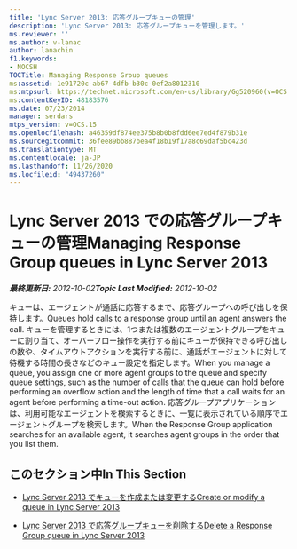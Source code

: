 ```yaml
---
title: 'Lync Server 2013: 応答グループキューの管理'
description: 'Lync Server 2013: 応答グループキューを管理します。'
ms.reviewer: ''
ms.author: v-lanac
author: lanachin
f1.keywords:
- NOCSH
TOCTitle: Managing Response Group queues
ms:assetid: 1e91720c-ab67-4dfb-b30c-0ef2a8012310
ms:mtpsurl: https://technet.microsoft.com/en-us/library/Gg520960(v=OCS.15)
ms:contentKeyID: 48183576
ms.date: 07/23/2014
manager: serdars
mtps_version: v=OCS.15
ms.openlocfilehash: a46359df874ee375b8b0b8fdd6ee7ed4f879b31e
ms.sourcegitcommit: 36fee89bb887bea4f18b19f17a8c69daf5bc423d
ms.translationtype: MT
ms.contentlocale: ja-JP
ms.lasthandoff: 11/26/2020
ms.locfileid: "49437260"
---
```

# <a name="managing-response-group-queues-in-lync-server-2013"></a><span data-ttu-id="d9764-103">Lync Server 2013 での応答グループキューの管理</span><span class="sxs-lookup"><span data-stu-id="d9764-103">Managing Response Group queues in Lync Server 2013</span></span>

<div data-xmlns="http://www.w3.org/1999/xhtml">

<div class="topic" data-xmlns="http://www.w3.org/1999/xhtml" data-msxsl="urn:schemas-microsoft-com:xslt" data-cs="https://msdn.microsoft.com/">

<div data-asp="https://msdn2.microsoft.com/asp">



</div>

<div id="mainSection">

<div id="mainBody"><span data-ttu-id="d9764-104">

<span> </span></span><span class="sxs-lookup"><span data-stu-id="d9764-104">

<span> </span></span></span>

<span data-ttu-id="d9764-105">_**最終更新日:** 2012-10-02_</span><span class="sxs-lookup"><span data-stu-id="d9764-105">_**Topic Last Modified:** 2012-10-02_</span></span>

<span data-ttu-id="d9764-106">キューは、エージェントが通話に応答するまで、応答グループへの呼び出しを保持します。</span><span class="sxs-lookup"><span data-stu-id="d9764-106">Queues hold calls to a response group until an agent answers the call.</span></span> <span data-ttu-id="d9764-107">キューを管理するときには、1つまたは複数のエージェントグループをキューに割り当て、オーバーフロー操作を実行する前にキューが保持できる呼び出しの数や、タイムアウトアクションを実行する前に、通話がエージェントに対して待機する時間の長さなどのキュー設定を指定します。</span><span class="sxs-lookup"><span data-stu-id="d9764-107">When you manage a queue, you assign one or more agent groups to the queue and specify queue settings, such as the number of calls that the queue can hold before performing an overflow action and the length of time that a call waits for an agent before performing a time-out action.</span></span> <span data-ttu-id="d9764-108">応答グループアプリケーションは、利用可能なエージェントを検索するときに、一覧に表示されている順序でエージェントグループを検索します。</span><span class="sxs-lookup"><span data-stu-id="d9764-108">When the Response Group application searches for an available agent, it searches agent groups in the order that you list them.</span></span>

<div>

## <a name="in-this-section"></a><span data-ttu-id="d9764-109">このセクション中</span><span class="sxs-lookup"><span data-stu-id="d9764-109">In This Section</span></span>

  - [<span data-ttu-id="d9764-110">Lync Server 2013 でキューを作成または変更する</span><span class="sxs-lookup"><span data-stu-id="d9764-110">Create or modify a queue in Lync Server 2013</span></span>](lync-server-2013-create-or-modify-a-queue.md)

  - [<span data-ttu-id="d9764-111">Lync Server 2013 で応答グループキューを削除する</span><span class="sxs-lookup"><span data-stu-id="d9764-111">Delete a Response Group queue in Lync Server 2013</span></span>](lync-server-2013-delete-a-response-group-queue.md)

<span data-ttu-id="d9764-112"></div>

</div>

<span> </span>

</div>

</div>

</span><span class="sxs-lookup"><span data-stu-id="d9764-112"></div>

</div>

<span> </span>

</div>

</div>

</span></span></div>


